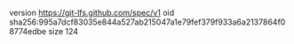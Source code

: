 version https://git-lfs.github.com/spec/v1
oid sha256:995a7dcf83035e844a527ab215047a1e79fef379f933a6a2137864f08774edbe
size 124
